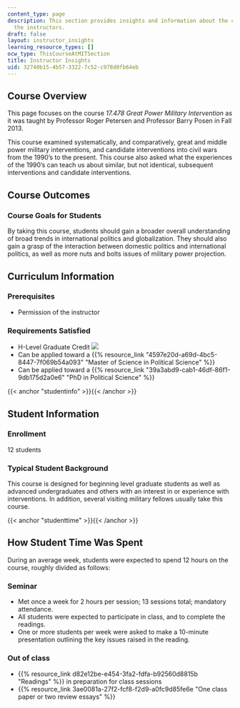 ```yaml
---
content_type: page
description: This section provides insights and information about the course from
  the instructors.
draft: false
layout: instructor_insights
learning_resource_types: []
ocw_type: ThisCourseAtMITSection
title: Instructor Insights
uid: 32740b15-4b57-3322-7c52-c978d0fb64eb
---
```

## Course Overview

This page focuses on the course _17.478 Great Power Military Intervention_ as it was taught by Professor Roger Petersen and Professor Barry Posen in Fall 2013.

This course examined systematically, and comparatively, great and middle power military interventions, and candidate interventions into civil wars from the 1990’s to the present. This course also asked what the experiences of the 1990’s can teach us about similar, but not identical, subsequent interventions and candidate interventions.

## Course Outcomes

### Course Goals for Students

By taking this course, students should gain a broader overall understanding of broad trends in international politics and globalization. They should also gain a grasp of the interaction between domestic politics and international politics, as well as more nuts and bolts issues of military power projection.

## Curriculum Information

### Prerequisites

- Permission of the instructor

### Requirements Satisfied

- H-Level Graduate Credit ![](/images/educator/icon-question-hlevel.png)
- Can be applied toward a {{% resource_link "4597e20d-a69d-4bc5-8447-7f069b54a093" "Master of Science in Political Science" %}}
- Can be applied toward a {{% resource_link "39a3abd9-cab1-46df-86f1-9db175d2a0e6" "PhD in Political Science" %}}

{{< anchor "studentinfo" >}}{{< /anchor >}}

## Student Information

### Enrollment

12 students

### Typical Student Background

This course is designed for beginning level graduate students as well as advanced undergraduates and others with an interest in or experience with interventions. In addition, several visiting military fellows usually take this course.

{{< anchor "studenttime" >}}{{< /anchor >}}

## How Student Time Was Spent

During an average week, students were expected to spend 12 hours on the course, roughly divided as follows:

### Seminar

- Met once a week for 2 hours per session; 13 sessions total; mandatory attendance.
- All students were expected to participate in class, and to complete the readings.
- One or more students per week were asked to make a 10-minute presentation outlining the key issues raised in the reading.

### Out of class

- {{% resource_link d82e12be-e454-3fa2-fdfa-b92560d8815b "Readings" %}} in preparation for class sessions
- {{% resource_link 3ae0081a-27f2-fcf8-f2d9-a0fc9d85fe6e "One class paper or two review essays" %}}